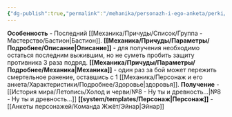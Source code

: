 ```yaml
---
{"dg-publish":true,"permalink":"/mehanika/personazh-i-ego-anketa/perki/poslednij-bastion/"}
---
```


**Особенность** - Последний [[Механика/Причуды/Список/Группа - Мастерство/Бастион\|Бастион]].
**[[Механика/Причуды/Параметры/Подробнее/Описание\|Описание]]** - для получения необходимо остаться последним выжившим, но не суметь пробить защиту противника 3 раза подряд. 
**[[Механика/Причуды/Параметры/Подробнее/Механика\|Механика]]** - один раз за бой может пережить смертельное ранение, оставшись с 1 [[Механика/Персонаж и его анкета/Характеристики/Подробнее/Здоровье\|здоровья]]. 
**Получение** - [[История мира/Летопись/Холод и черви/№8 - Ну ты и древность...\|№8 - Ну ты и древность...]]
**[[system/templates/Персонаж\|Персонаж]]** - [[Анкеты персонажей/Команда Жжёт/Эйнар\|Эйнар]]